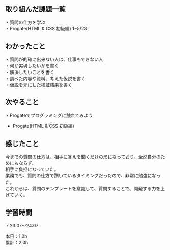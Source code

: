 ## 取り組んだ課題一覧
・質問の仕方を学ぶ  
・Progate(HTML & CSS 初級編) 1~5/23

## わかったこと
・質問が的確に出来ない人は、仕事もできない人  
・何が実現したいかを書く  
・解決したいことを書く  
・調べた内容や資料、考えた仮説を書く  
・仮説を元にした検証結果を書く  

## 次やること
・Progateでプログラミングに触れてみよう
- Progate(HTML & CSS 初級編)

## 感じたこと
今までの質問の仕方は、相手に答えを聞くだけの形になっており、全然自分のためにもならず、  
相手に負担になっていた。  
業務でも、質問の仕方で躓いているタイミングだったので、非常に勉強になった。  
これからは、質問のテンプレートを意識して、質問することで、開発する力を上げていく。

## 学習時間
・23:07〜24:07  

本日：1.0h  
累計：2.0h
